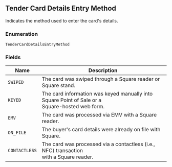 ## Tender Card Details Entry Method

Indicates the method used to enter the card's details.

### Enumeration

`TenderCardDetailsEntryMethod`

### Fields

| Name | Description |
|  --- | --- |
| `SWIPED` | The card was swiped through a Square reader or Square stand. |
| `KEYED` | The card information was keyed manually into Square Point of Sale or a<br>Square-hosted web form. |
| `EMV` | The card was processed via EMV with a Square reader. |
| `ON_FILE` | The buyer's card details were already on file with Square. |
| `CONTACTLESS` | The card was processed via a contactless (i.e., NFC) transaction<br>with a Square reader. |


